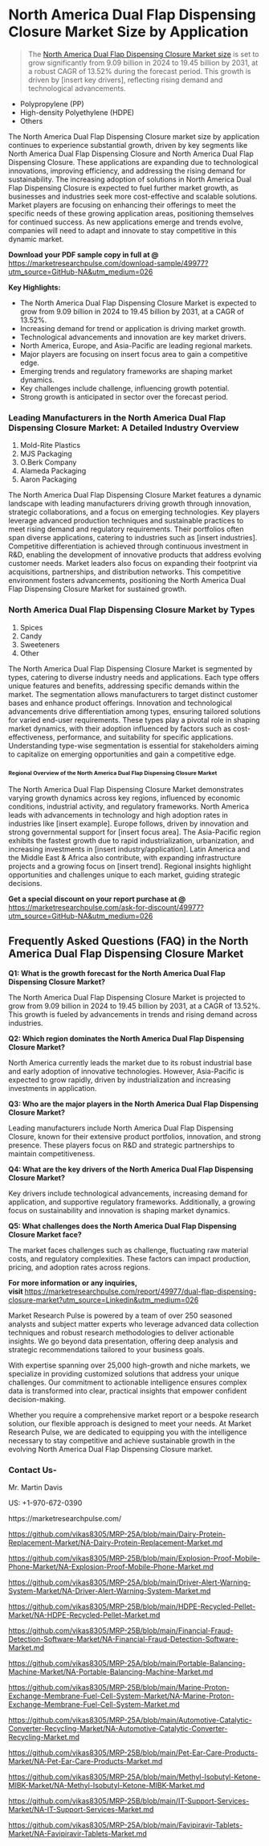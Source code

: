 <h1>North America Dual Flap Dispensing Closure Market&nbsp;Size by Application</h1><blockquote><p>The <a href="https://marketresearchpulse.com/download-sample/49977?utm_source=GitHub-NA&amp;utm_medium=026">North America Dual Flap Dispensing Closure Market size</a> is set to grow significantly from 9.09 billion in 2024 to 19.45 billion by 2031, at a robust CAGR of 13.52% during the forecast period. This growth is driven by [insert key drivers], reflecting rising demand and technological advancements.</p></blockquote><ul><li>Polypropylene (PP)<li> High-density Polyethylene (HDPE)<li> Others</li></ul><p>The North America Dual Flap Dispensing Closure market size by application continues to experience substantial growth, driven by key segments like North America Dual Flap Dispensing Closure and North America Dual Flap Dispensing Closure. These applications are expanding due to technological innovations, improving efficiency, and addressing the rising demand for sustainability. The increasing adoption of solutions in North America Dual Flap Dispensing Closure is expected to fuel further market growth, as businesses and industries seek more cost-effective and scalable solutions. Market players are focusing on enhancing their offerings to meet the specific needs of these growing application areas, positioning themselves for continued success. As new applications emerge and trends evolve, companies will need to adapt and innovate to stay competitive in this dynamic market.</p><p><strong>Download your PDF sample copy in full at @ </strong><a href="https://marketresearchpulse.com/download-sample/49977?utm_source=GitHub-NA&amp;utm_medium=026">https://marketresearchpulse.com/download-sample/49977?utm_source=GitHub-NA&amp;utm_medium=026</a></p><p><strong>Key Highlights: </strong></p><ul><li>The North America Dual Flap Dispensing Closure Market is expected to grow from 9.09 billion in 2024 to 19.45 billion by 2031, at a CAGR of 13.52%.</li><li>Increasing demand for trend or application is driving market growth.</li><li>Technological advancements and innovation are key market drivers.</li><li>North America, Europe, and Asia-Pacific are leading regional markets.</li><li>Major players are focusing on insert focus area to gain a competitive edge.</li><li>Emerging trends and regulatory frameworks are shaping market dynamics.</li><li>Key challenges include challenge, influencing growth potential.</li><li>Strong growth is anticipated in sector over the forecast period.</li></ul><h3>Leading Manufacturers in the North America Dual Flap Dispensing Closure Market: A Detailed Industry Overview</h3><ol><li>Mold-Rite Plastics</li><li>MJS Packaging</li><li>O.Berk Company</li><li>Alameda Packaging</li><li>Aaron Packaging</li></ol><div class="flex max-w-full flex-col flex-grow"><div class="min-h-8 text-message flex w-full flex-col items-end gap-2 whitespace-normal break-words [.text-message+&amp;]:mt-5" dir="auto" data-message-author-role="assistant" data-message-id="fd8432e4-4910-450d-b182-61b7bfb0a01f" data-message-model-slug="gpt-4o"><div class="flex w-full flex-col gap-1 empty:hidden first:pt-[3px]"><div class="markdown prose w-full break-words dark:prose-invert light"><p>The North America Dual Flap Dispensing Closure Market features a dynamic landscape with leading manufacturers driving growth through innovation, strategic collaborations, and a focus on emerging technologies. Key players leverage advanced production techniques and sustainable practices to meet rising demand and regulatory requirements. Their portfolios often span diverse applications, catering to industries such as [insert industries]. Competitive differentiation is achieved through continuous investment in R&amp;D, enabling the development of innovative products that address evolving customer needs. Market leaders also focus on expanding their footprint via acquisitions, partnerships, and distribution networks. This competitive environment fosters advancements, positioning the North America Dual Flap Dispensing Closure Market for sustained growth.</p></div></div></div></div><h3>North America Dual Flap Dispensing Closure Market by Types</h3><ol><li>Spices<li> Candy<li> Sweeteners<li> Other</li></ol><div class="flex max-w-full flex-col flex-grow"><div class="min-h-8 text-message flex w-full flex-col items-end gap-2 whitespace-normal break-words [.text-message+&amp;]:mt-5" dir="auto" data-message-author-role="assistant" data-message-id="084470be-0bb7-4664-bddf-5156b4f41249" data-message-model-slug="gpt-4o-mini"><div class="flex w-full flex-col gap-1 empty:hidden first:pt-[3px]"><div class="markdown prose w-full break-words dark:prose-invert light"><p>The North America Dual Flap Dispensing Closure Market is segmented by types, catering to diverse industry needs and applications. Each type offers unique features and benefits, addressing specific demands within the market. The segmentation allows manufacturers to target distinct customer bases and enhance product offerings. Innovation and technological advancements drive differentiation among types, ensuring tailored solutions for varied end-user requirements. These types play a pivotal role in shaping market dynamics, with their adoption influenced by factors such as cost-effectiveness, performance, and suitability for specific applications. Understanding type-wise segmentation is essential for stakeholders aiming to capitalize on emerging opportunities and gain a competitive edge.</p></div></div></div></div><h3><span style="font-size: 11px;">Regional Overview of the North America Dual Flap Dispensing Closure Market</span></h3><div class="flex max-w-full flex-col flex-grow"><div class="min-h-8 text-message flex w-full flex-col items-end gap-2 whitespace-normal break-words [.text-message+&amp;]:mt-5" dir="auto" data-message-author-role="assistant" data-message-id="e9038762-ce64-4e30-91c9-9bd413514231" data-message-model-slug="gpt-4o-mini"><div class="flex w-full flex-col gap-1 empty:hidden first:pt-[3px]"><div class="markdown prose w-full break-words dark:prose-invert light"><p>The North America Dual Flap Dispensing Closure Market demonstrates varying growth dynamics across key regions, influenced by economic conditions, industrial activity, and regulatory frameworks. North America leads with advancements in technology and high adoption rates in industries like [insert example]. Europe follows, driven by innovation and strong governmental support for [insert focus area]. The Asia-Pacific region exhibits the fastest growth due to rapid industrialization, urbanization, and increasing investments in [insert industry/application]. Latin America and the Middle East &amp; Africa also contribute, with expanding infrastructure projects and a growing focus on [insert trend]. Regional insights highlight opportunities and challenges unique to each market, guiding strategic decisions.</p></div></div></div></div><p><strong>Get a special discount on your report purchase at @ </strong><a href="https://marketresearchpulse.com/ask-for-discount/49977?utm_source=GitHub-NA&amp;utm_medium=026">https://marketresearchpulse.com/ask-for-discount/49977?utm_source=GitHub-NA&amp;utm_medium=026</a></p><h2>Frequently Asked Questions (FAQ) in the North America Dual Flap Dispensing Closure Market</h2><p><strong>Q1: What is the growth forecast for the North America Dual Flap Dispensing Closure Market?</strong></p><p>The North America Dual Flap Dispensing Closure Market is projected to grow from 9.09 billion in 2024 to 19.45 billion by 2031, at a CAGR of 13.52%. This growth is fueled by advancements in trends and rising demand across industries.</p><p><strong>Q2: Which region dominates the North America Dual Flap Dispensing Closure Market?</strong></p><p>North America currently leads the market due to its robust industrial base and early adoption of innovative technologies. However, Asia-Pacific is expected to grow rapidly, driven by industrialization and increasing investments in application.</p><p><strong>Q3: Who are the major players in the North America Dual Flap Dispensing Closure Market?</strong></p><p>Leading manufacturers include North America Dual Flap Dispensing Closure, known for their extensive product portfolios, innovation, and strong presence. These players focus on R&amp;D and strategic partnerships to maintain competitiveness.</p><p><strong>Q4: What are the key drivers of the North America Dual Flap Dispensing Closure Market?</strong></p><p>Key drivers include technological advancements, increasing demand for application, and supportive regulatory frameworks. Additionally, a growing focus on sustainability and innovation is shaping market dynamics.</p><p><strong>Q5: What challenges does the North America Dual Flap Dispensing Closure Market face?</strong></p><p>The market faces challenges such as challenge, fluctuating raw material costs, and regulatory complexities. These factors can impact production, pricing, and adoption rates across regions.</p><p><strong>For more information or any inquiries, visit&nbsp;</strong><a href="https://marketresearchpulse.com/report/49977/dual-flap-dispensing-closure-market?utm_source=Linkedin&utm_medium=026">https://marketresearchpulse.com/report/49977/dual-flap-dispensing-closure-market?utm_source=Linkedin&utm_medium=026</a></p><p>Market Research Pulse is powered by a team of over 250 seasoned analysts and subject matter experts who leverage advanced data collection techniques and robust research methodologies to deliver actionable insights. We go beyond data presentation, offering deep analysis and strategic recommendations tailored to your business goals.</p><p>With expertise spanning over 25,000 high-growth and niche markets, we specialize in providing customized solutions that address your unique challenges. Our commitment to actionable intelligence ensures complex data is transformed into clear, practical insights that empower confident decision-making.</p><p>Whether you require a comprehensive market report or a bespoke research solution, our flexible approach is designed to meet your needs. At Market Research Pulse, we are dedicated to equipping you with the intelligence necessary to stay competitive and achieve sustainable growth in the evolving North America Dual Flap Dispensing Closure market.</p><h3><strong>Contact Us-</strong></h3><p>Mr. Martin Davis</p><p>US: +1-970-672-0390</p><p>https://marketresearchpulse.com/</p><p><a href="https://github.com/vikas8305/MRP-25A/blob/main/Dairy-Protein-Replacement-Market/NA-Dairy-Protein-Replacement-Market.md">https://github.com/vikas8305/MRP-25A/blob/main/Dairy-Protein-Replacement-Market/NA-Dairy-Protein-Replacement-Market.md</a></p><p><a href="https://github.com/vikas8305/MRP-25B/blob/main/Explosion-Proof-Mobile-Phone-Market/NA-Explosion-Proof-Mobile-Phone-Market.md">https://github.com/vikas8305/MRP-25B/blob/main/Explosion-Proof-Mobile-Phone-Market/NA-Explosion-Proof-Mobile-Phone-Market.md</a></p><p><a href="https://github.com/vikas8305/MRP-25A/blob/main/Driver-Alert-Warning-System-Market/NA-Driver-Alert-Warning-System-Market.md">https://github.com/vikas8305/MRP-25A/blob/main/Driver-Alert-Warning-System-Market/NA-Driver-Alert-Warning-System-Market.md</a></p><p><a href="https://github.com/vikas8305/MRP-25B/blob/main/HDPE-Recycled-Pellet-Market/NA-HDPE-Recycled-Pellet-Market.md">https://github.com/vikas8305/MRP-25B/blob/main/HDPE-Recycled-Pellet-Market/NA-HDPE-Recycled-Pellet-Market.md</a></p><p><a href="https://github.com/vikas8305/MRP-25B/blob/main/Financial-Fraud-Detection-Software-Market/NA-Financial-Fraud-Detection-Software-Market.md">https://github.com/vikas8305/MRP-25B/blob/main/Financial-Fraud-Detection-Software-Market/NA-Financial-Fraud-Detection-Software-Market.md</a></p><p><a href="https://github.com/vikas8305/MRP-25A/blob/main/Portable-Balancing-Machine-Market/NA-Portable-Balancing-Machine-Market.md">https://github.com/vikas8305/MRP-25A/blob/main/Portable-Balancing-Machine-Market/NA-Portable-Balancing-Machine-Market.md</a></p><p><a href="https://github.com/vikas8305/MRP-25B/blob/main/Marine-Proton-Exchange-Membrane-Fuel-Cell-System-Market/NA-Marine-Proton-Exchange-Membrane-Fuel-Cell-System-Market.md">https://github.com/vikas8305/MRP-25B/blob/main/Marine-Proton-Exchange-Membrane-Fuel-Cell-System-Market/NA-Marine-Proton-Exchange-Membrane-Fuel-Cell-System-Market.md</a></p><p><a href="https://github.com/vikas8305/MRP-25A/blob/main/Automotive-Catalytic-Converter-Recycling-Market/NA-Automotive-Catalytic-Converter-Recycling-Market.md">https://github.com/vikas8305/MRP-25A/blob/main/Automotive-Catalytic-Converter-Recycling-Market/NA-Automotive-Catalytic-Converter-Recycling-Market.md</a></p><p><a href="https://github.com/vikas8305/MRP-25B/blob/main/Pet-Ear-Care-Products-Market/NA-Pet-Ear-Care-Products-Market.md">https://github.com/vikas8305/MRP-25B/blob/main/Pet-Ear-Care-Products-Market/NA-Pet-Ear-Care-Products-Market.md</a></p><p><a href="https://github.com/vikas8305/MRP-25A/blob/main/Methyl-Isobutyl-Ketone-MIBK-Market/NA-Methyl-Isobutyl-Ketone-MIBK-Market.md">https://github.com/vikas8305/MRP-25A/blob/main/Methyl-Isobutyl-Ketone-MIBK-Market/NA-Methyl-Isobutyl-Ketone-MIBK-Market.md</a></p><p><a href="https://github.com/vikas8305/MRP-25B/blob/main/IT-Support-Services-Market/NA-IT-Support-Services-Market.md">https://github.com/vikas8305/MRP-25B/blob/main/IT-Support-Services-Market/NA-IT-Support-Services-Market.md</a></p><p><a href="https://github.com/vikas8305/MRP-25A/blob/main/Favipiravir-Tablets-Market/NA-Favipiravir-Tablets-Market.md">https://github.com/vikas8305/MRP-25A/blob/main/Favipiravir-Tablets-Market/NA-Favipiravir-Tablets-Market.md</a></p>
